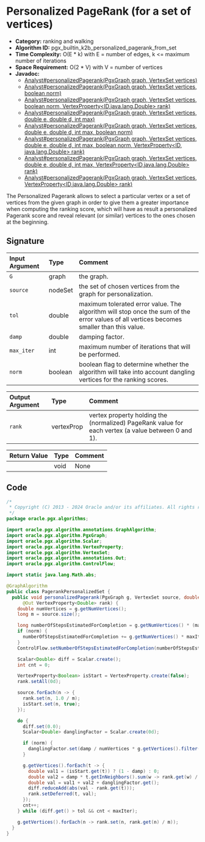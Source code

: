 # Personalized PageRank (for a set of vertices)

- **Category:** ranking and walking
- **Algorithm ID:** pgx_builtin_k2b_personalized_pagerank_from_set
- **Time Complexity:** O(E * k) with E = number of edges, k <= maximum number of iterations
- **Space Requirement:** O(2 * V) with V = number of vertices
- **Javadoc:**
  - [Analyst#personalizedPagerank(PgxGraph graph, VertexSet<ID> vertices)](https://docs.oracle.com/en/database/oracle/property-graph/24.4/spgjv/oracle/pgx/api/Analyst.html#personalizedPagerank_oracle_pgx_api_PgxGraph_oracle_pgx_api_VertexSet_)
  - [Analyst#personalizedPagerank(PgxGraph graph, VertexSet<ID> vertices, boolean norm)](https://docs.oracle.com/en/database/oracle/property-graph/24.4/spgjv/oracle/pgx/api/Analyst.html#personalizedPagerank_oracle_pgx_api_PgxGraph_oracle_pgx_api_VertexSet_boolean_)
  - [Analyst#personalizedPagerank(PgxGraph graph, VertexSet<ID> vertices, boolean norm, VertexProperty<ID,​java.lang.Double> rank)](https://docs.oracle.com/en/database/oracle/property-graph/24.4/spgjv/oracle/pgx/api/Analyst.html#personalizedPagerank_oracle_pgx_api_PgxGraph_oracle_pgx_api_VertexSet_boolean_oracle_pgx_api_VertexProperty_)
  - [Analyst#personalizedPagerank(PgxGraph graph, VertexSet<ID> vertices, double e, double d, int max)](https://docs.oracle.com/en/database/oracle/property-graph/24.4/spgjv/oracle/pgx/api/Analyst.html#personalizedPagerank_oracle_pgx_api_PgxGraph_oracle_pgx_api_VertexSet_double_double_int_)
  - [Analyst#personalizedPagerank(PgxGraph graph, VertexSet<ID> vertices, double e, double d, int max, boolean norm)](https://docs.oracle.com/en/database/oracle/property-graph/24.4/spgjv/oracle/pgx/api/Analyst.html#personalizedPagerank_oracle_pgx_api_PgxGraph_oracle_pgx_api_VertexSet_double_double_int_boolean_)
  - [Analyst#personalizedPagerank(PgxGraph graph, VertexSet<ID> vertices, double e, double d, int max, boolean norm, VertexProperty<ID,​java.lang.Double> rank)](https://docs.oracle.com/en/database/oracle/property-graph/24.4/spgjv/oracle/pgx/api/Analyst.html#personalizedPagerank_oracle_pgx_api_PgxGraph_oracle_pgx_api_VertexSet_double_double_int_boolean_oracle_pgx_api_VertexProperty_)
  - [Analyst#personalizedPagerank(PgxGraph graph, VertexSet<ID> vertices, double e, double d, int max, VertexProperty<ID,​java.lang.Double> rank)](https://docs.oracle.com/en/database/oracle/property-graph/24.4/spgjv/oracle/pgx/api/Analyst.html#personalizedPagerank_oracle_pgx_api_PgxGraph_oracle_pgx_api_VertexSet_double_double_int_oracle_pgx_api_VertexProperty_)
  - [Analyst#personalizedPagerank(PgxGraph graph, VertexSet<ID> vertices, VertexProperty<ID,​java.lang.Double> rank)](https://docs.oracle.com/en/database/oracle/property-graph/24.4/spgjv/oracle/pgx/api/Analyst.html#personalizedPagerank_oracle_pgx_api_PgxGraph_oracle_pgx_api_VertexSet_oracle_pgx_api_VertexProperty_)

The Personalized Pagerank allows to select a particular vertex or a set of vertices from the given graph in order to give them a greater importance when computing the ranking score, which will have as result a personalized Pagerank score and reveal relevant (or similar) vertices to the ones chosen at the beginning.

## Signature

| Input Argument | Type | Comment |
| :--- | :--- | :--- |
| `G` | graph | the graph. |
| `source` | nodeSet | the set of chosen vertices from the graph for personalization. |
| `tol` | double | maximum tolerated error value. The algorithm will stop once the sum of the error values of all vertices becomes smaller than this value. |
| `damp` | double | damping factor. |
| `max_iter` | int | maximum number of iterations that will be performed. |
| `norm` | boolean | boolean flag to determine whether the algorithm will take into account dangling vertices for the ranking scores. |

| Output Argument | Type | Comment |
| :--- | :--- | :--- |
| `rank` | vertexProp<double> | vertex property holding the (normalized) PageRank value for each vertex (a value between 0 and 1). |

| Return Value | Type | Comment |
| :--- | :--- | :--- |
| | void | None |

## Code

```java
/*
 * Copyright (C) 2013 - 2024 Oracle and/or its affiliates. All rights reserved.
 */
package oracle.pgx.algorithms;

import oracle.pgx.algorithm.annotations.GraphAlgorithm;
import oracle.pgx.algorithm.PgxGraph;
import oracle.pgx.algorithm.Scalar;
import oracle.pgx.algorithm.VertexProperty;
import oracle.pgx.algorithm.VertexSet;
import oracle.pgx.algorithm.annotations.Out;
import oracle.pgx.algorithm.ControlFlow;

import static java.lang.Math.abs;

@GraphAlgorithm
public class PagerankPersonalizedSet {
  public void personalizedPagerank(PgxGraph g, VertexSet source, double tol, double damp, int maxIter, boolean norm,
      @Out VertexProperty<Double> rank) {
    double numVertices = g.getNumVertices();
    long m = source.size();

    long numberOfStepsEstimatedForCompletion = g.getNumVertices() * (maxIter * 2 + 3) + maxIter + m;
    if (norm) {
      numberOfStepsEstimatedForCompletion += g.getNumVertices() * maxIter;
    }
    ControlFlow.setNumberOfStepsEstimatedForCompletion(numberOfStepsEstimatedForCompletion);

    Scalar<Double> diff = Scalar.create();
    int cnt = 0;

    VertexProperty<Boolean> isStart = VertexProperty.create(false);
    rank.setAll(0d);

    source.forEach(n -> {
      rank.set(n, 1.0 / m);
      isStart.set(n, true);
    });

    do {
      diff.set(0.0);
      Scalar<Double> danglingFactor = Scalar.create(0d);

      if (norm) {
        danglingFactor.set(damp / numVertices * g.getVertices().filter(n -> n.getOutDegree() == 0).sum(rank));
      }

      g.getVertices().forEach(t -> {
        double val1 = (isStart.get(t)) ? (1 - damp) : 0;
        double val2 = damp * t.getInNeighbors().sum(w -> rank.get(w) / w.getOutDegree());
        double val = val1 + val2 + danglingFactor.get();
        diff.reduceAdd(abs(val - rank.get(t)));
        rank.setDeferred(t, val);
      });
      cnt++;
    } while (diff.get() > tol && cnt < maxIter);

    g.getVertices().forEach(n -> rank.set(n, rank.get(n) / m));
  }
}
```
